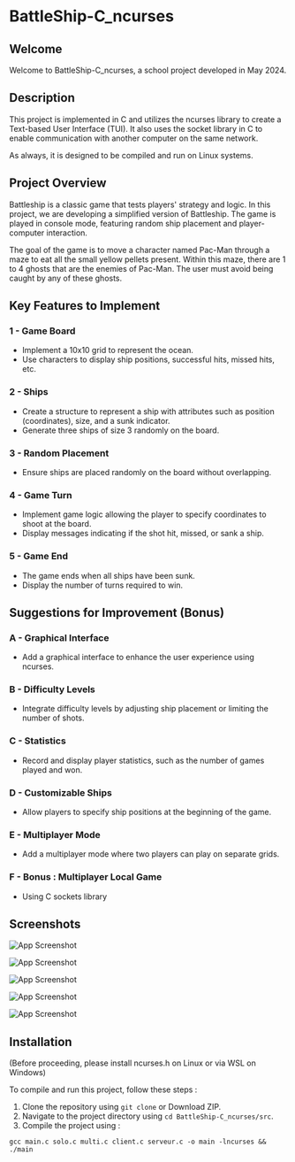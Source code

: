 
# BattleShip-C_ncurses

## Welcome
Welcome to BattleShip-C_ncurses, a school project developed in May 2024.

## Description
This project is implemented in C and utilizes the ncurses library to create a Text-based User Interface (TUI). It also uses the socket library in C to enable communication with another computer on the same network. 

As always, it is designed to be compiled and run on Linux systems.

## Project Overview

Battleship is a classic game that tests players' strategy and logic. In this project, we are developing a simplified version of Battleship. The game is played in console mode, featuring random ship placement and player-computer interaction.

The goal of the game is to move a character named Pac-Man through a maze to eat all the small yellow pellets present. Within this maze, there are 1 to 4 ghosts that are the enemies of Pac-Man. The user must avoid being caught by any of these ghosts.

## Key Features to Implement

### 1 - Game Board
- Implement a 10x10 grid to represent the ocean.
- Use characters to display ship positions, successful hits, missed hits, etc.

### 2 - Ships
- Create a structure to represent a ship with attributes such as position (coordinates), size, and a sunk indicator.
- Generate three ships of size 3 randomly on the board.

### 3 - Random Placement
- Ensure ships are placed randomly on the board without overlapping.

### 4 - Game Turn
- Implement game logic allowing the player to specify coordinates to shoot at the board.
- Display messages indicating if the shot hit, missed, or sank a ship.

### 5 - Game End
- The game ends when all ships have been sunk.
- Display the number of turns required to win.

## Suggestions for Improvement (Bonus)

### A - Graphical Interface
- Add a graphical interface to enhance the user experience using ncurses.

### B - Difficulty Levels
- Integrate difficulty levels by adjusting ship placement or limiting the number of shots.

### C - Statistics
- Record and display player statistics, such as the number of games played and won.

### D - Customizable Ships
- Allow players to specify ship positions at the beginning of the game.

### E - Multiplayer Mode
- Add a multiplayer mode where two players can play on separate grids.

### F - Bonus : Multiplayer Local Game
- Using C sockets library

## Screenshots

![App Screenshot](https://i.ibb.co/zftHRmR/Screenshot-2024-11-28-215727.png)

![App Screenshot](https://i.ibb.co/gz8YMSM/Screenshot-2024-11-28-215804.png)

![App Screenshot](https://i.ibb.co/Nyq1QsM/Screenshot-2024-11-28-215837.png)

![App Screenshot](https://i.ibb.co/JHtvP8X/Screenshot-2024-11-28-215924.png)

![App Screenshot](https://i.ibb.co/pygnbMb/Screenshot-2024-04-02-225126.png)

## Installation
(Before proceeding, please install ncurses.h on Linux or via WSL on Windows)

To compile and run this project, follow these steps :
1. Clone the repository using `git clone` or Download ZIP.
2. Navigate to the project directory using `cd BattleShip-C_ncurses/src`.
3. Compile the project using :

```
gcc main.c solo.c multi.c client.c serveur.c -o main -lncurses && ./main 
```

